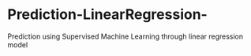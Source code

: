 # Prediction-LinearRegression-
Prediction using Supervised Machine Learning through linear regression model 
